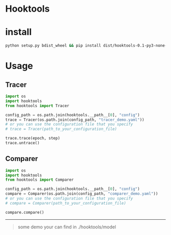 # Hooktools

# install
```bash
python setup.py bdist_wheel && pip install dist/hooktools-0.1-py3-none-any.whl --force-reinstall
```
# Usage
## Tracer
```python
import os
import hooktools
from hooktools import Tracer

config_path = os.path.join(hooktools.__path__[0], "config")
trace = Tracer(os.path.join(config_path, "tracer_demo.yaml"))
# or you can use the configuration file that you specify
# trace = Tracer(path_to_your_configuration_file)

trace.trace(epoch, step)
trace.untrace()
```

## Comparer
```python
import os
import hooktools
from hooktools import Comparer

config_path = os.path.join(hooktools.__path__[0], "config")
compare = Comparer(os.path.join(config_path, "comparer_demo.yaml"))
# or you can use the configuration file that you specify
# compare = Comparer(path_to_your_configuration_file)

compare.compare()
```

---
> some demo your can find in ./hooktools/model